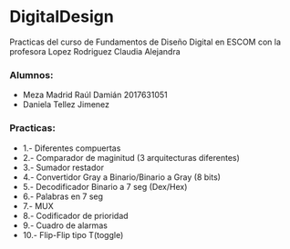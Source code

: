 # DigitalDesign

Practicas del curso de Fundamentos de Diseño Digital en ESCOM con la profesora Lopez Rodriguez Claudia Alejandra

### Alumnos:
* Meza Madrid Raúl Damián 2017631051
* Daniela Tellez Jimenez


### Practicas:
* 1.-  Diferentes compuertas
* 2.- Comparador de maginitud (3 arquitecturas diferentes)
* 3.-  Sumador restador
* 4.-  Convertidor Gray a Binario/Binario a Gray (8 bits)
* 5.-  Decodificador Binario a 7 seg (Dex/Hex)
* 6.-  Palabras en 7 seg
* 7.-  MUX
* 8.-  Codificador de prioridad
* 9.-  Cuadro de alarmas
* 10.- Flip-Flip tipo T(toggle)
